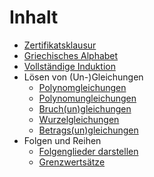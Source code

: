 # Inhalt

* [Zertifikatsklausur](zertifikatsklausur.md)
* [Griechisches Alphabet](griechisches_alphabet.md)
* [Vollständige Induktion](vollstaendige_induktion.md)
* Lösen von (Un-)Gleichungen
    * [Polynomgleichungen](polynomgleichungen.md)
    * [Polynomungleichungen](polynomungleichungen.md)
    * [Bruch(un)gleichungen](bruchgleichungen.md)
    * [Wurzelgleichungen](wurzelgleichungen.md)
    * [Betrags(un)gleichungen](betragsgleichungen.md)
* Folgen und Reihen
    + [Folgenglieder darstellen](folgenglieder.md)
    + [Grenzwertsätze](grenzwertsaetze.md)
